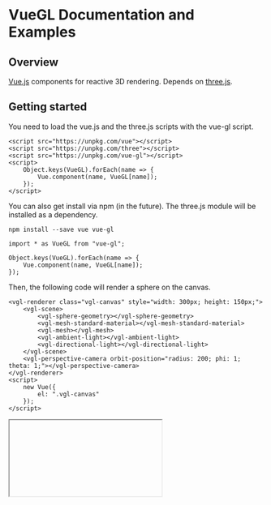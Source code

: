 # VueGL Documentation and Examples
## Overview
[Vue.js](https://vuejs.org) components for reactive 3D rendering. Depends on [three.js](https://threejs.org/).
## Getting started
You need to load the vue.js and the three.js scripts with the vue-gl script.
```
<script src="https://unpkg.com/vue"></script>
<script src="https://unpkg.com/three"></script>
<script src="https://unpkg.com/vue-gl"></script>
<script>
    Object.keys(VueGL).forEach(name => {
        Vue.component(name, VueGL[name]);
    });
</script>
```
You can also get install via npm (in the future). The three.js module will be installed as a dependency.
```
npm install --save vue vue-gl
```
```
import * as VueGL from "vue-gl";

Object.keys(VueGL).forEach(name => {
    Vue.component(name, VueGL[name]);
});
```
Then, the following code will render a sphere on the canvas.
```
<vgl-renderer class="vgl-canvas" style="width: 300px; height: 150px;">
    <vgl-scene>
        <vgl-sphere-geometry></vgl-sphere-geometry>
        <vgl-mesh-standard-material></vgl-mesh-standard-material>
        <vgl-mesh></vgl-mesh>
        <vgl-ambient-light></vgl-ambient-light>
        <vgl-directional-light></vgl-directional-light>
    </vgl-scene>
    <vgl-perspective-camera orbit-position="radius: 200; phi: 1; theta: 1;"></vgl-perspective-camera>
</vgl-renderer>
<script>
    new Vue({
        el: ".vgl-canvas"
    });
</script>
```
<div class="vgl-example"><iframe class="vgl-example__content" srcdoc="
    <style>
        body {
            margin: 0;
            overflow: hidden;
        }
        .vgl-canvas {
            height: 100vh;
        }
    </style>
    <vgl-renderer class='vgl-canvas'>
        <vgl-scene>
            <vgl-sphere-geometry></vgl-sphere-geometry>
            <vgl-mesh-standard-material></vgl-mesh-standard-material>
            <vgl-mesh></vgl-mesh>
            <vgl-ambient-light></vgl-ambient-light>
            <vgl-directional-light></vgl-directional-light>
        </vgl-scene>
        <vgl-perspective-camera orbit-position='radius: 200; phi: 1; theta: 1;'></vgl-perspective-camera>
    </vgl-renderer>
    <script src='https://unpkg.com/vue/dist/vue.min.js'></script>
    <script src='https://unpkg.com/three/build/three.js'></script>
    <script src='js/vue-gl.js'></script>
    <script>
        Object.keys(VueGL).forEach(function(name) {
            Vue.component(name, VueGL[name]);
        });
        const vm = new Vue({
            el: '.vgl-canvas'
        });
    </script>
"></iframe></div>
<script src="https://unpkg.com/srcdoc-polyfill@1.0.0/srcdoc-polyfill.min.js"></script>
